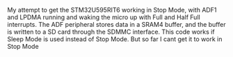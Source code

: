 My attempt to get the STM32U595RIT6 working in Stop Mode, with ADF1 and LPDMA running and waking the micro up with Full and Half Full interrupts. The ADF peripheral stores data in a SRAM4 buffer, and the buffer is written to a SD card through the SDMMC interface. This code works if Sleep Mode is used instead of Stop Mode. But so far I cant get it to work in Stop Mode